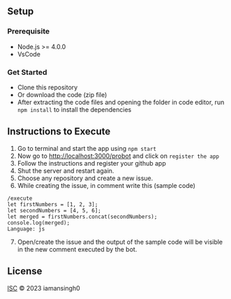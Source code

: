 ## Setup
### Prerequisite
- Node.js >= 4.0.0
- VsCode 

### Get Started
- Clone this repository
- Or download the code (zip file)
- After extracting the code files and opening the folder in code editor, run `npm install` to install the dependencies

## Instructions to Execute
1. Go to terminal and start the app using `npm start`
2. Now go to [http://localhost:3000/probot](http://localhost:3000/probot) and click on `register the app`
3. Follow the instructions and register your github app
4. Shut the server and restart again.
5. Choose any repository and create a new issue.
6. While creating the issue, in comment write this (sample code)
```
/execute
let firstNumbers = [1, 2, 3];
let secondNumbers = [4, 5, 6];
let merged = firstNumbers.concat(secondNumbers);
console.log(merged);
Language: js
```
7. Open/create the issue and the output of the sample code will be visible in the new comment executed by the bot.

## License

[ISC](LICENSE) © 2023 iamansingh0
